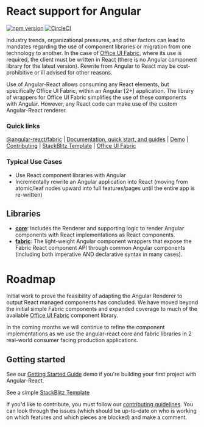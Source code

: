 # React support for Angular

[![npm version](https://badge.fury.io/js/%40angular-react%2Fcore.svg)](https://www.npmjs.com/package/@angular-react/core)
[![CircleCI](https://circleci.com/gh/Microsoft/angular-react.svg?style=svg)](https://circleci.com/gh/Microsoft/angular-react)

Industry trends, organizational pressures, and other factors can lead to mandates regarding the use of component libraries or migration from one technology to another. In the case of [Office UI Fabric][fab], where its use is required, the client must be written in React (there is no Angular component library for the latest version). Rewrite from Angular to React may be cost-prohibitive or ill advised for other reasons.

Use of Angular-React allows consuming any React elements, but specifically Office UI Fabric, within an Angular [2+] application. The library of wrappers for Office UI Fabric simplifies the use of these components with Angular. However, any React code can make use of the custom Angular-React renderer.

### Quick links

[@angular-react/fabric](https://www.npmjs.com/package/@angular-react/fabric) |
[Documentation, quick start, and guides][ard] |
[Demo][ard-demo] |
[Contributing](https://github.com/microsoft/angular-react/blob/master/CONTRIBUTING.md) |
[StackBlitz Template](https://stackblitz.com/edit/angular-react) |
[Office UI Fabric](https://developer.microsoft.com/en-us/fabric)

### Typical Use Cases

- Use React component libraries with Angular
- Incrementally rewrite an Angular application into React (moving from atomic/leaf nodes upward into full features/pages until the entire app is re-written)

## Libraries

- [**core**][lib-core]: Includes the Renderer and supporting logic to render Angular components with React implementations as React components.
- [**fabric**][lib-fab]: The light-weight Angular component wrappers that expose the Fabric React component API through common Angular components (including both imperative AND declarative syntax in many cases).

# Roadmap

Initial work to prove the feasibility of adapting the Angular Renderer to output React managed components has concluded. We have moved beyond the initial simple Fabric components and expanded coverage to much of the available [Office UI Fabric][fab-c] component library.

In the coming months we will continue to refine the component implementations as we use the angular-react core and fabric libraries in 2 real-world consumer facing production applications.

## Getting started
See our [Getting Started Guide][getting-started] demo
if you're building your first project with Angular-React.

See a simple [StackBlitz Template](https://stackblitz.com/edit/angular-react)

If you'd like to contribute, you must follow our [contributing guidelines](https://github.com/microsoft/angular-react/blob/master/CONTRIBUTING.md).
You can look through the issues (which should be up-to-date on who is working on which features and which pieces are blocked) and make a comment.

[ard]: https://microsoft.github.io/angular-react
[ard-demo]: https://microsoft.github.io/angular-react/demo
[getting-started]: https://microsoft.github.io/angular-react/docs/getting-started
[fab]: https://developer.microsoft.com/en-us/fabric
[fab-c]: https://developer.microsoft.com/en-us/fabric#/components
[lib-core]: https://www.npmjs.com/package/@angular-react/core
[lib-fab]: https://www.npmjs.com/package/@angular-react/fabric
